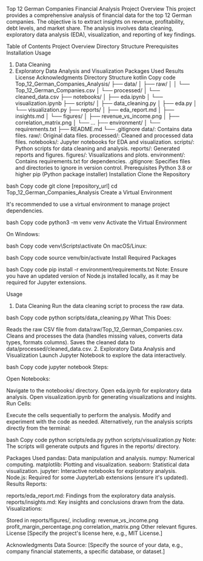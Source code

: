 Top 12 German Companies Financial Analysis
Project Overview
This project provides a comprehensive analysis of financial data for the top 12 German companies. The objective is to extract insights on revenue, profitability, debt levels, and market share. The analysis involves data cleaning, exploratory data analysis (EDA), visualization, and reporting of key findings.

Table of Contents
Project Overview
Directory Structure
Prerequisites
Installation
Usage
1. Data Cleaning
2. Exploratory Data Analysis and Visualization
Packages Used
Results
License
Acknowledgments
Directory Structure
kotlin
Copy code
Top_12_German_Companies_Analysis/
├── data/
│   ├── raw/
│   │   └── Top_12_German_Companies.csv
│   └── processed/
│       └── cleaned_data.csv
├── notebooks/
│   ├── eda.ipynb
│   └── visualization.ipynb
├── scripts/
│   ├── data_cleaning.py
│   ├── eda.py
│   └── visualization.py
├── reports/
│   ├── eda_report.md
│   ├── insights.md
│   └── figures/
│       ├── revenue_vs_income.png
│       ├── correlation_matrix.png
│       └── ...
├── environment/
│   └── requirements.txt
├── README.md
└── .gitignore
data/: Contains data files.
raw/: Original data files.
processed/: Cleaned and processed data files.
notebooks/: Jupyter notebooks for EDA and visualization.
scripts/: Python scripts for data cleaning and analysis.
reports/: Generated reports and figures.
figures/: Visualizations and plots.
environment/: Contains requirements.txt for dependencies.
.gitignore: Specifies files and directories to ignore in version control.
Prerequisites
Python 3.8 or higher
pip (Python package installer)
Installation
Clone the Repository

bash
Copy code
git clone [repository_url]
cd Top_12_German_Companies_Analysis
Create a Virtual Environment

It's recommended to use a virtual environment to manage project dependencies.

bash
Copy code
python3 -m venv venv
Activate the Virtual Environment

On Windows:

bash
Copy code
venv\Scripts\activate
On macOS/Linux:

bash
Copy code
source venv/bin/activate
Install Required Packages

bash
Copy code
pip install -r environment/requirements.txt
Note: Ensure you have an updated version of Node.js installed locally, as it may be required for Jupyter extensions.

Usage
1. Data Cleaning
Run the data cleaning script to process the raw data.

bash
Copy code
python scripts/data_cleaning.py
What This Does:

Reads the raw CSV file from data/raw/Top_12_German_Companies.csv.
Cleans and processes the data (handles missing values, converts data types, formats columns).
Saves the cleaned data to data/processed/cleaned_data.csv.
2. Exploratory Data Analysis and Visualization
Launch Jupyter Notebook to explore the data interactively.

bash
Copy code
jupyter notebook
Steps:

Open Notebooks:

Navigate to the notebooks/ directory.
Open eda.ipynb for exploratory data analysis.
Open visualization.ipynb for generating visualizations and insights.
Run Cells:

Execute the cells sequentially to perform the analysis.
Modify and experiment with the code as needed.
Alternatively, run the analysis scripts directly from the terminal:

bash
Copy code
python scripts/eda.py
python scripts/visualization.py
Note: The scripts will generate outputs and figures in the reports/ directory.

Packages Used
pandas: Data manipulation and analysis.
numpy: Numerical computing.
matplotlib: Plotting and visualization.
seaborn: Statistical data visualization.
jupyter: Interactive notebooks for exploratory analysis.
Node.js: Required for some JupyterLab extensions (ensure it's updated).
Results
Reports:

reports/eda_report.md: Findings from the exploratory data analysis.
reports/insights.md: Key insights and conclusions drawn from the data.
Visualizations:

Stored in reports/figures/, including:
revenue_vs_income.png
profit_margin_percentage.png
correlation_matrix.png
Other relevant figures.
License
[Specify the project's license here, e.g., MIT License.]

Acknowledgments
Data Source: [Specify the source of your data, e.g., company financial statements, a specific database, or dataset.]
